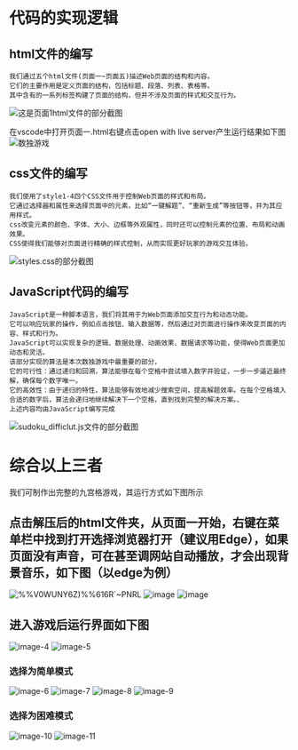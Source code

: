 # 代码的实现逻辑
## html文件的编写
    我们通过五个html文件(页面一~页面五)描述Web页面的结构和内容。
    它们的主要作用是定义页面的结构，包括标题、段落、列表、表格等。
    其中含有的一系列标签构建了页面的结构，但并不涉及页面的样式和交互行为。
![这是页面1html文件的部分截图](https://github.com/grealuffy/-/assets/143927752/4dc3abb2-0aa6-42df-83af-f04357eab204)

在vscode中打开页面一.html右键点击open with live server产生运行结果如下图
![数独游戏](https://github.com/grealuffy/-/assets/143927752/6b4c9fac-5cfa-4654-9731-f00b6cef2afb)
## css文件的编写
    我们使用了style1-4四个CSS文件用于控制Web页面的样式和布局。
    它通过选择器和属性来选择页面中的元素，比如“一键解题”、“重新生成”等按钮等，并为其应用样式。
    css改变元素的颜色、字体、大小、边框等外观属性，同时还可以控制元素的位置、布局和动画效果。
    CSS使得我们能够对页面进行精确的样式控制，从而实现更好玩家的游戏交互体验。
![styles.css的部分截图](https://github.com/grealuffy/-/assets/143927752/f4a48bef-bde2-4c9e-8112-99290f86f2c7)

## JavaScript代码的编写
    JavaScript是一种脚本语言，我们将其用于为Web页面添加交互行为和动态功能。
    它可以响应玩家的操作，例如点击按钮、输入数据等，然后通过对页面进行操作来改变页面的内容、样式和行为。
    JavaScript可以实现复杂的逻辑、数据处理、动画效果、数据请求等功能，使得Web页面更加动态和灵活。
    该部分实现的算法是本次数独游戏中最重要的部分，
    它的可行性：通过递归和回溯，算法能够在每个空格中尝试填入数字并验证，一步一步逼近最终解，确保每个数字唯一。
    它的高效性：由于递归的特性，算法能够有效地减少搜索空间，提高解题效率。在每个空格填入合适的数字后，算法会递归地继续解决下一个空格，直到找到完整的解决方案。、
    上述内容均由JavaScript编写完成
![sudoku_difficlut.js文件的部分截图](https://github.com/grealuffy/-/assets/143927752/83da2120-80c9-4987-b1ed-edaa3c16bf25)

# 综合以上三者
我们可制作出完整的九宫格游戏，其运行方式如下图所示
## 点击解压后的html文件夹，从页面一开始，右键在菜单栏中找到打开选择浏览器打开（建议用Edge），如果页面没有声音，可在甚至调网站自动播放，才会出现背景音乐，如下图（以edge为例）
![%%V0WUNY6Z)%%616R`~PNRL](https://github.com/grealuffy/-/assets/143927752/e057a208-1d0d-4a10-a184-2ca6b05fcf4f)
![image](https://github.com/grealuffy/-/assets/143927752/30cc4ccc-2f05-4c37-9664-016a8dae390f)
![image](https://github.com/grealuffy/-/assets/143927752/c3d3f2b7-9d11-44d1-ae42-3175be86f13a)
## 进入游戏后运行界面如下图
![image-4](https://github.com/grealuffy/-/assets/143927752/0bc09bfc-ca61-493c-937e-d8271a8d2b9c)
![image-5](https://github.com/grealuffy/-/assets/143927752/d6cd02e6-6e4d-40b6-9af1-18d2e15800fd)
### 选择为简单模式
![image-6](https://github.com/grealuffy/-/assets/143927752/c4f912de-1559-4f98-a2c8-bce4474ea433)
![image-7](https://github.com/grealuffy/-/assets/143927752/1fcbbb7c-89f7-428c-8d88-38fbd52e8f26)
![image-8](https://github.com/grealuffy/-/assets/143927752/3bfcd77e-10e8-4cc9-9049-1766f3dbb6bd)
![image-9](https://github.com/grealuffy/-/assets/143927752/6266e798-d1a5-4bdc-929d-ec5dfa966e40)
### 选择为困难模式
![image-10](https://github.com/grealuffy/-/assets/143927752/bffe4491-ce73-444a-b25b-ebc252a05c60)
![image-11](https://github.com/grealuffy/-/assets/143927752/68d6284f-35c2-4001-86fb-c300dabe7e7b)
